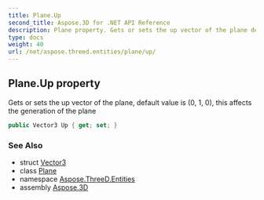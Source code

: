 ```yaml
---
title: Plane.Up
second_title: Aspose.3D for .NET API Reference
description: Plane property. Gets or sets the up vector of the plane default value is 0 1 0 this affects the generation of the plane
type: docs
weight: 40
url: /net/aspose.threed.entities/plane/up/
---
```

## Plane.Up property

Gets or sets the up vector of the plane, default value is (0, 1, 0), this affects the generation of the plane

```csharp
public Vector3 Up { get; set; }
```

### See Also

* struct [Vector3](../../../aspose.threed.utilities/vector3/)
* class [Plane](../)
* namespace [Aspose.ThreeD.Entities](../../../aspose.threed.entities/)
* assembly [Aspose.3D](../../../)


